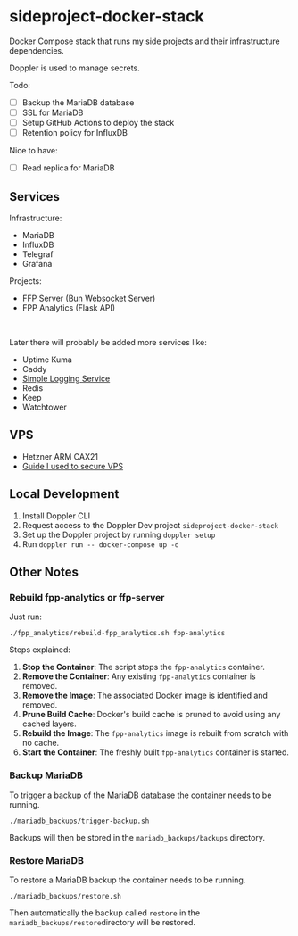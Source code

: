 # sideproject-docker-stack
Docker Compose stack that runs my side projects and their infrastructure dependencies.

Doppler is used to manage secrets.

Todo:
- [ ] Backup the MariaDB database
- [ ] SSL for MariaDB
- [ ] Setup GitHub Actions to deploy the stack
- [ ] Retention policy for InfluxDB

Nice to have:
- [ ] Read replica for MariaDB

## Services
Infrastructure:
- MariaDB
- InfluxDB
- Telegraf
- Grafana

Projects:
- FFP Server (Bun Websocket Server)
- FPP Analytics (Flask API)

<br />

Later there will probably be added more services like:
- Uptime Kuma
- Caddy
- [Simple Logging Service](https://github.com/jkrumm/simple-logging-service)
- Redis
- Keep
- Watchtower

## VPS
- Hetzner ARM CAX21
- [Guide I used to secure VPS](https://maximorlov.com/4-essential-steps-to-securing-a-vps/)

## Local Development
1. Install Doppler CLI
2. Request access to the Doppler Dev project `sideproject-docker-stack`
3. Set up the Doppler project by running `doppler setup`
4. Run `doppler run -- docker-compose up -d`

## Other Notes
### Rebuild fpp-analytics or ffp-server
Just run:
``` shell
./fpp_analytics/rebuild-fpp_analytics.sh fpp-analytics
```
Steps explained:
1. **Stop the Container**: The script stops the `fpp-analytics` container.
2. **Remove the Container**: Any existing `fpp-analytics` container is removed.
3. **Remove the Image**: The associated Docker image is identified and removed.
4. **Prune Build Cache**: Docker's build cache is pruned to avoid using any cached layers.
5. **Rebuild the Image**: The `fpp-analytics` image is rebuilt from scratch with no cache.
6. **Start the Container**: The freshly built `fpp-analytics` container is started.

### Backup MariaDB
To trigger a backup of the MariaDB database the container needs to be running.
``` shell
./mariadb_backups/trigger-backup.sh
```
Backups will then be stored in the `mariadb_backups/backups` directory.

### Restore MariaDB
To restore a MariaDB backup the container needs to be running.
``` shell
./mariadb_backups/restore.sh
```
Then automatically the backup called `restore` in the `mariadb_backups/restore`directory will be restored.